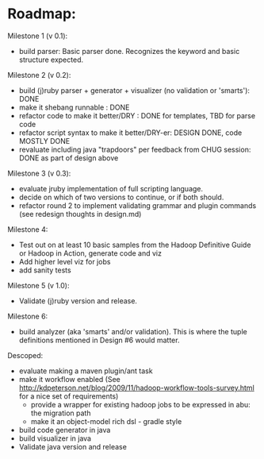 Roadmap:
========
Milestone 1 (v 0.1):

   - build parser: Basic parser done. Recognizes the keyword and basic structure expected.

Milestone 2 (v 0.2):

   - build (j)ruby parser + generator + visualizer (no validation or 'smarts'): DONE
   - make it shebang runnable : DONE
   - refactor code to make it better/DRY : DONE for templates, TBD for parse code
   - refactor script syntax to make it better/DRY-er: DESIGN DONE, code MOSTLY DONE
   - revaluate including java "trapdoors" per feedback from CHUG session: DONE as part of design above

Milestone 3 (v 0.3):

   - evaluate jruby implementation of full scripting language.
   - decide on which of two versions to continue, or if both should.
   - refactor round 2 to implement validating grammar and plugin commands (see redesign thoughts in design.md)

Milestone 4:

   - Test out on at least 10 basic samples from the Hadoop Definitive Guide or Hadoop in Action, generate code and viz
   - Add higher level viz for jobs
   - add sanity tests

Milestone 5 (v 1.0):

   - Validate (j)ruby version and release.

Milestone 6:

- build analyzer (aka 'smarts' and/or validation). This is where the tuple definitions mentioned in Design #6 would matter.


Descoped:
   - evaluate making a maven plugin/ant task
   - make it workflow enabled (See http://kdpeterson.net/blog/2009/11/hadoop-workflow-tools-survey.html for a nice set of requirements)
       - provide a wrapper for existing hadoop jobs to be expressed in abu: the migration path
       - make it an object-model rich dsl - gradle style
   - build code generator in java 
   - build visualizer in java
   - Validate java version and release
